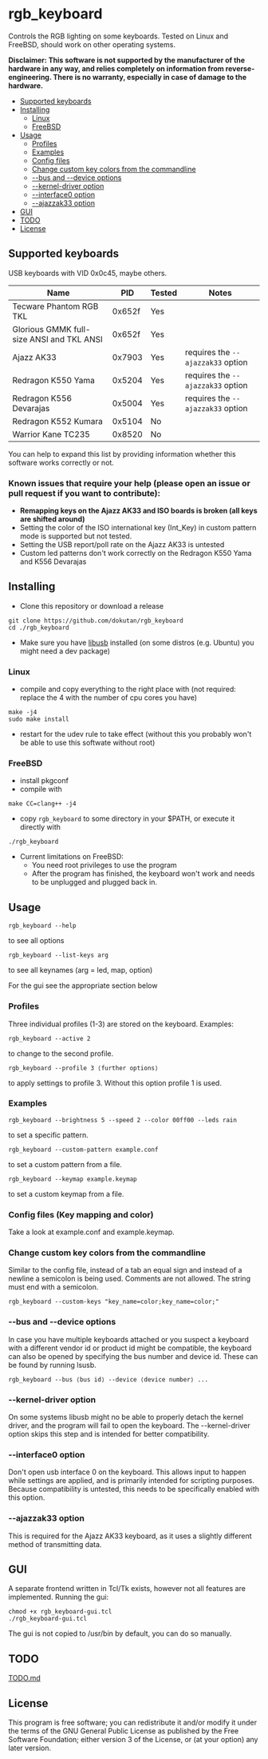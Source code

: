 # rgb_keyboard
Controls the RGB lighting on some keyboards. Tested on Linux and FreeBSD, should work on other operating systems.

**Disclaimer: This software is not supported by the manufacturer of the hardware in any way, and relies completely on information from reverse-engineering. There is no warranty, especially in case of damage to the hardware.**

- [Supported keyboards](#supported-keyboards)
- [Installing](#installing)
	- [Linux](#linux)
	- [FreeBSD](#freebsd)
- [Usage](#usage)
	- [Profiles](#profiles)
	- [Examples](#examples)
	- [Config files](#config-files-key-mapping-and-color)
	- [Change custom key colors from the commandline](#change-custom-key-colors-from-the-commandline)
	- [--bus and --device options](#--bus-and---device-options)
	- [--kernel-driver option](#--kernel-driver-option)
	- [--interface0 option](#--interface0-option)
	- [--ajazzak33 option](#--ajazzak33-option)
- [GUI](#gui)
- [TODO](#todo)
- [License](#license)

## Supported keyboards
USB keyboards with VID 0x0c45, maybe others.

Name | PID | Tested | Notes
---|---|---|---
Tecware Phantom RGB TKL | 0x652f | Yes |
Glorious GMMK full-size ANSI and TKL ANSI | 0x652f | Yes |
Ajazz AK33 | 0x7903 | Yes | requires the ``--ajazzak33`` option
Redragon K550 Yama | 0x5204 | Yes | requires the ``--ajazzak33`` option
Redragon K556 Devarajas | 0x5004 | Yes | requires the ``--ajazzak33`` option
Redragon K552 Kumara | 0x5104 | No |
Warrior Kane TC235 | 0x8520 | No |

You can help to expand this list by providing information whether this software works correctly or not.

### Known issues that require your help (please open an issue or pull request if you want to contribute):
- **Remapping keys on the Ajazz AK33 and ISO boards is broken (all keys are shifted around)**
- Setting the color of the ISO international key (Int_Key) in custom pattern mode is supported but not tested.
- Setting the USB report/poll rate on the Ajazz AK33 is untested
- Custom led patterns don't work correctly on the Redragon K550 Yama and K556 Devarajas

## Installing
- Clone this repository or download a release
```
git clone https://github.com/dokutan/rgb_keyboard
cd ./rgb_keyboard
```
- Make sure you have [libusb](https://libusb.info/) installed (on some distros (e.g. Ubuntu) you might need a dev package)

### Linux
- compile and copy everything to the right place with (not required: replace the 4 with the number of cpu cores you have)
```
make -j4
sudo make install
```
- restart for the udev rule to take effect (without this you probably won't be able to use this softwate without root)

### FreeBSD
- install pkgconf
- compile with
```
make CC=clang++ -j4
```

- copy ``rgb_keyboard`` to some directory in your $PATH, or execute it directly with
```
./rgb_keyboard
```

- Current limitations on FreeBSD:
	- You need root privileges to use the program
	- After the program has finished, the keyboard won't work and needs to be unplugged and plugged back in.

## Usage

```
rgb_keyboard --help
```
to see all options

```
rgb_keyboard --list-keys arg
```
to see all keynames (arg = led, map, option)

For the gui see the appropriate section below

### Profiles

Three individual profiles (1-3) are stored on the keyboard. Examples:

```
rgb_keyboard --active 2
```
to change to the second profile.

```
rgb_keyboard --profile 3 ⟨further options⟩
```
to apply settings to profile 3. Without this option profile 1 is used.

### Examples

```
rgb_keyboard --brightness 5 --speed 2 --color 00ff00 --leds rain
```
to set a specific pattern.

```
rgb_keyboard --custom-pattern example.conf
```
to set a custom pattern from a file.

```
rgb_keyboard --keymap example.keymap
```
to set a custom keymap from a file.

### Config files (Key mapping and color)
Take a look at example.conf and example.keymap.

### Change custom key colors from the commandline

Similar to the config file, instead of a tab an equal sign and instead of a newline a semicolon is being used. Comments are not allowed. The string must end with a semicolon.

```
rgb_keyboard --custom-keys "key_name=color;key_name=color;"
```

### --bus and --device options

In case you have multiple keyboards attached or you suspect a keyboard with a different vendor id or product id might be compatible, the keyboard can also be opened by specifying the bus number and device id. These can be found by running lsusb.
```
rgb_keyboard --bus ⟨bus id⟩ --device ⟨device number⟩ ...
```

### --kernel-driver option
On some systems libusb might no be able to properly detach the kernel driver, and the program will fail to open the keyboard. The --kernel-driver option skips this step and is intended for better compatibility.

### --interface0 option
Don't open usb interface 0 on the keyboard. This allows input to happen while settings are applied, and is primarily intended for scripting purposes. Because compatibility is untested, this needs to be specifically enabled with this option.

### --ajazzak33 option
This is required for the Ajazz AK33 keyboard, as it uses a slightly different method of transmitting data.

## GUI

A separate frontend written in Tcl/Tk exists, however not all features are implemented. Running the gui:
```
chmod +x rgb_keyboard-gui.tcl
./rgb_keyboard-gui.tcl
```
The gui is not copied to /usr/bin by default, you can do so manually.

## TODO
[TODO.md](https://github.com/dokutan/rgb_keyboard/blob/master/TODO.md)

## License
This program is free software; you can redistribute it and/or modify it under the terms of the GNU General Public License as published by the Free Software Foundation; either version 3 of the License, or (at your option) any later version.

